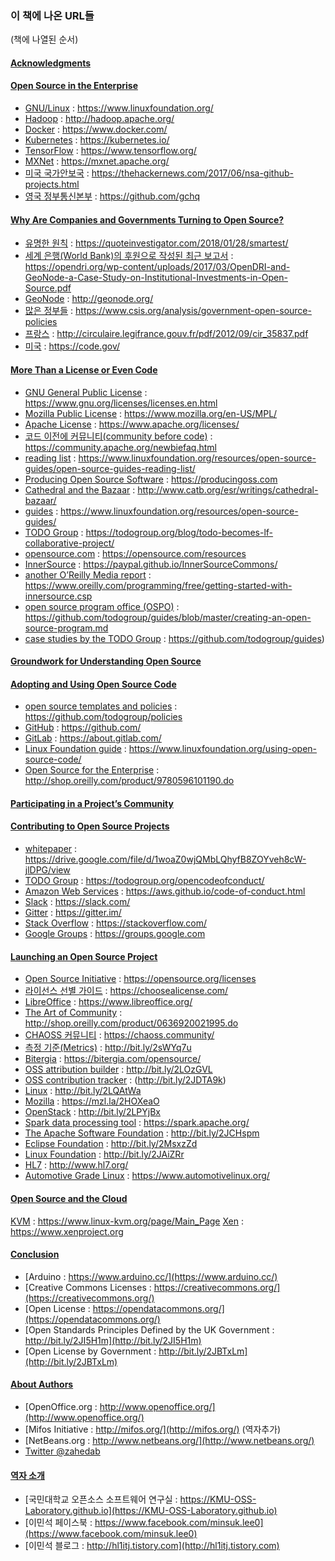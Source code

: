﻿### 이 책에 나온 URL들

(책에 나열된 순서)

#### [Acknowledgments](acknowledgments.md)

#### [Open Source in the Enterprise](03-open-source-in-the-enteprise.md)


* [GNU/Linux](https://www.linuxfoundation.org/) : https://www.linuxfoundation.org/
* [Hadoop](http://hadoop.apache.org/) : http://hadoop.apache.org/
* [Docker](https://www.docker.com/) : https://www.docker.com/
* [Kubernetes](https://kubernetes.io/) : https://kubernetes.io/
* [TensorFlow](https://www.tensorflow.org/) : https://www.tensorflow.org/
* [MXNet](https://mxnet.apache.org/) : https://mxnet.apache.org/
* [미국 국가안보국](https://thehackernews.com/2017/06/nsa-github-projects.html) : https://thehackernews.com/2017/06/nsa-github-projects.html
* [영국 정부통신본부](https://github.com/gchq) : https://github.com/gchq

#### [Why Are Companies and Governments Turning to Open Source?](04-why-are-companies-and-governments-turning-to-open-source.md)

* [유명한 원칙](https://quoteinvestigator.com/2018/01/28/smartest/) : https://quoteinvestigator.com/2018/01/28/smartest/
* [세계 은행(World Bank)의 후원으로 작성된 최근 보고서](https://opendri.org/wp-content/uploads/2017/03/OpenDRI-and-GeoNode-a-Case-Study-on-Institutional-Investments-in-Open-Source.pdf) : https://opendri.org/wp-content/uploads/2017/03/OpenDRI-and-GeoNode-a-Case-Study-on-Institutional-Investments-in-Open-Source.pdf
* [GeoNode](http://geonode.org/) : http://geonode.org/
* [많은 정부들](https://www.csis.org/analysis/government-open-source-policies) : https://www.csis.org/analysis/government-open-source-policies
* [프랑스](http://circulaire.legifrance.gouv.fr/pdf/2012/09/cir_35837.pdf) : http://circulaire.legifrance.gouv.fr/pdf/2012/09/cir_35837.pdf
* [미국](https://code.gov/) : https://code.gov/

#### [More Than a License or Even Code](05-more-than-a-license-or-even-code.md)

* [GNU General Public License](https://www.gnu.org/licenses/licenses.en.html) : https://www.gnu.org/licenses/licenses.en.html
* [Mozilla Public License](https://www.mozilla.org/en-US/MPL/) : https://www.mozilla.org/en-US/MPL/
* [Apache License](https://www.apache.org/licenses/) : https://www.apache.org/licenses/
* [코드 이전에 커뮤니티(community before code)](https://community.apache.org/newbiefaq.html) : https://community.apache.org/newbiefaq.html
* [reading list](https://www.linuxfoundation.org/resources/open-source-guides/open-source-guides-reading-list/) : https://www.linuxfoundation.org/resources/open-source-guides/open-source-guides-reading-list/
* [Producing Open Source Software](https://producingoss.com) : https://producingoss.com
* [Cathedral and the Bazaar](http://www.catb.org/esr/writings/cathedral-bazaar/) : http://www.catb.org/esr/writings/cathedral-bazaar/
* [guides](https://www.linuxfoundation.org/resources/open-source-guides/) : https://www.linuxfoundation.org/resources/open-source-guides/
* [TODO Group](https://todogroup.org/blog/todo-becomes-lf-collaborative-project/) : https://todogroup.org/blog/todo-becomes-lf-collaborative-project/
* [opensource.com](https://opensource.com/resources) : https://opensource.com/resources
* [InnerSource](https://paypal.github.io/InnerSourceCommons/) : https://paypal.github.io/InnerSourceCommons/
* [another O’Reilly Media report](https://www.oreilly.com/programming/free/getting-started-with-innersource.csp) : https://www.oreilly.com/programming/free/getting-started-with-innersource.csp
* [open source program office (OSPO)](https://github.com/todogroup/guides/blob/master/creating-an-open-source-program.md) : https://github.com/todogroup/guides/blob/master/creating-an-open-source-program.md
* [case studies by the TODO Group](https://github.com/todogroup/guides) : https://github.com/todogroup/guides)

#### [Groundwork for Understanding Open Source](06-groundworks-for-understanding-open-source.md)

#### [Adopting and Using Open Source Code](07-adopting-and-using-open-source-code.md)

* [open source templates and policies](https://github.com/todogroup/policies) : https://github.com/todogroup/policies
* [GitHub](https://github.com/) : https://github.com/
* [GitLab](https://about.gitlab.com/) : https://about.gitlab.com/
* [Linux Foundation guide](https://www.linuxfoundation.org/using-open-source-code/) : https://www.linuxfoundation.org/using-open-source-code/
* [Open Source for the Enterprise](http://shop.oreilly.com/product/9780596101190.do) : http://shop.oreilly.com/product/9780596101190.do

#### [Participating in a Project’s Community](08-participating-in-a-projects-community.md)

#### [Contributing to Open Source Projects](09-contributing-to-open-source-project.md)

* [whitepaper](https://drive.google.com/file/d/1woaZ0wjQMbLQhyfB8ZOYveh8cW-jlDPG/view) : https://drive.google.com/file/d/1woaZ0wjQMbLQhyfB8ZOYveh8cW-jlDPG/view
* [TODO Group](https://todogroup.org/opencodeofconduct/) : https://todogroup.org/opencodeofconduct/
* [Amazon Web Services](https://aws.github.io/code-of-conduct.html) : https://aws.github.io/code-of-conduct.html
* [Slack](https://slack.com/) : https://slack.com/
* [Gitter](https://gitter.im/) : https://gitter.im/
* [Stack Overflow](https://stackoverflow.com/) : https://stackoverflow.com/
* [Google Groups](https://groups.google.com) : https://groups.google.com

#### [Launching an Open Source Project](10-launching-an-open-source-project.md)

* [Open Source Initiative](https://opensource.org/licenses) : https://opensource.org/licenses
* [라이선스 선별 가이드](https://choosealicense.com/) : https://choosealicense.com/
* [LibreOffice](https://www.libreoffice.org/) : https://www.libreoffice.org/
* [The Art of Community](http://shop.oreilly.com/product/0636920021995.do) : http://shop.oreilly.com/product/0636920021995.do
* [CHAOSS 커뮤니티](https://chaoss.community/) : https://chaoss.community/
* [측정 기준(Metrics)](http://bit.ly/2sWYq7u) : http://bit.ly/2sWYq7u
* [Bitergia](https://bitergia.com/opensource/) : https://bitergia.com/opensource/
* [OSS attribution builder](http://bit.ly/2LOzGVL) : http://bit.ly/2LOzGVL
* [OSS contribution tracker](http://bit.ly/2JDTA9k) : (http://bit.ly/2JDTA9k)
* [Linux](http://bit.ly/2LQAtWa) : http://bit.ly/2LQAtWa
* [Mozilla](https://mzl.la/2HOXeaO) : https://mzl.la/2HOXeaO
* [OpenStack](http://bit.ly/2LPYjBx) : http://bit.ly/2LPYjBx
* [Spark data processing tool](https://spark.apache.org/) : https://spark.apache.org/
* [The Apache Software Foundation](http://bit.ly/2JCHspm) : http://bit.ly/2JCHspm
* [Eclipse Foundation](http://bit.ly/2MsxzZd) : http://bit.ly/2MsxzZd
* [Linux Foundation](http://bit.ly/2JAiZRr) : http://bit.ly/2JAiZRr
* [HL7](http://www.hl7.org/) : http://www.hl7.org/
* [Automotive Grade Linux](https://www.automotivelinux.org/) : https://www.automotivelinux.org/

#### [Open Source and the Cloud](11-open-source-and-the-cloud.md)

[KVM](https://www.linux-kvm.org/page/Main_Page) : https://www.linux-kvm.org/page/Main_Page
[Xen](https://www.xenproject.org) : https://www.xenproject.org

#### [Conclusion](conclusion.md)

* [Arduino : https://www.arduino.cc/](https://www.arduino.cc/)
* [Creative Commons Licenses : https://creativecommons.org/](https://creativecommons.org/)
* [Open License : https://opendatacommons.org/](https://opendatacommons.org/)
* [Open Standards Principles Defined by the UK Government : http://bit.ly/2JI5H1m](http://bit.ly/2JI5H1m)
* [Open License by Government : http://bit.ly/2JBTxLm](http://bit.ly/2JBTxLm)

#### [About Authors](authors.md)
* [OpenOffice.org : http://www.openoffice.org/](http://www.openoffice.org/)
* [Mifos Initiative : http://mifos.org/](http://mifos.org/) (역자추가)
* [NetBeans.org : http://www.netbeans.org/](http://www.netbeans.org/)
* [Twitter @zahedab](https://twitter.com/zahedab)

#### [역자 소개](translators.md)
* [국민대학교 오픈소스 소프트웨어 연구실 : https://KMU-OSS-Laboratory.github.io](https://KMU-OSS-Laboratory.github.io)
* [이민석 페이스북 : https://www.facebook.com/minsuk.lee0](https://www.facebook.com/minsuk.lee0)
* [이민석 블로그 : http://hl1itj.tistory.com](http://hl1itj.tistory.com)

